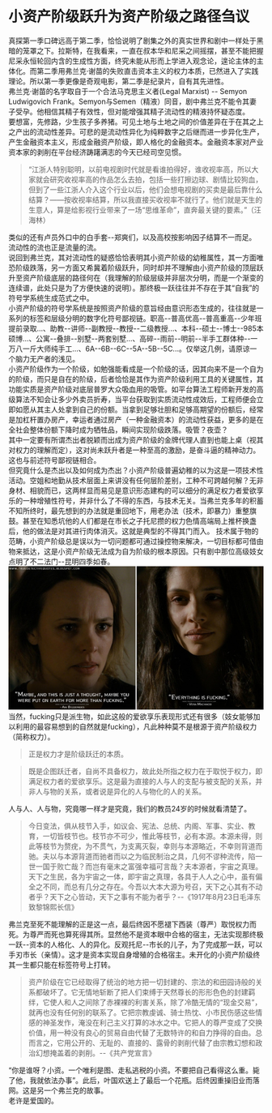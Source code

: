 # 小资产阶级跃升为资产阶级之路径刍议

真探第一季口碑远高于第二季，恰恰说明了剧集之外的真实世界和剧中一样处于黑暗的笼罩之下。拉斯特，在我看来，一直在叔本华和尼采之间摇摆，甚至不能把握尼采永恒轮回内含的生成性方面，终究未能从形而上学进入观念论，遑论主体的主体化。而第二季用弗兰克·谢苗的失败直击资本主义的权力本质，已然进入了实践理论。所以第一季更像是奇观电影，第二季是纪录片，自有其先进性。  
弗兰克·谢苗的名字取自于一个合法马克思主义者(Legal Marxist) -- Semyon Ludwigovich Frank。Semyon与Semen（精液）同音，剧中弗兰克不能令其妻子受孕。他相信其精子有效性，但对能增强其精子流动性的精液持怀疑态度。  
要想富，先修路，少生孩子多养猪。可见土地与土地之间的价值差异在于在其之上之产出的流动性差异。可悲的是流动性异化为纯粹数字之后继而进一步异化生产，产生金融资本主义，形成金融资产阶级，即人格化的金融资本。金融资本家对产业资本家的剥削在平台经济踌躇满志的今天已经司空见惯。

>“江浙人特别聪明，以前电视剧时代就是看谁拍得好，谁收视率高，所以大家就会研究收视率高的作品怎么去拍，包括一些打擦边球、剧情比较狗血，但到了一些江浙人介入这个行业以后，他们会想电视剧的买卖是最后靠什么结算？——按收视率结算，所以我直接买收视率不就行了。他们就是天生的生意人，算是给影视行业带来了一场“思维革命”，直奔最关键的要素。”（汪海林）

类似的还有卢员外口中的白手套--郑爽们，以及高校按影响因子结算不一而足。 流动性的流也正是流量的流。  
说回到弗兰克，其对流动性的疑惑恰恰表明其小资产阶级的幼稚属性，其一方面唯恐阶级跌落，另一方面又希冀着阶级跃升，同时却并不理解由小资产阶级的顶层跃升至资产阶级底层的路径何在（我理解的阶级层级并非层次分明，而是一个渐变的连续谱，此处只是为了方便快速的说明）。那终极一跃往往并不存在于其“自我”的符号学系统生成范式之中。  
小资产阶级的符号学系统是按照资产阶级的意旨经由意识形态生成的，往往就是一系列的标签和层级分明的数字化符号鄙视链。职高--普高优高--普高重高--少年班提前录取...、助教--讲师--副教授--教授--二级教授...、本科--硕士--博士--985本硕博...、公寓--叠排--别墅--两套别墅...、高碎--雨前--明前--半手工群体种--一万八一斤大师纯手工...、6A--6B--6C--5A--5B--5C...。仅举这几例，请原谅一个脑力无产者的浅见。  
小资产阶级作为一个阶级，如勉强能看成是一个阶级的话，因其向来不是一个自为的阶级，而只是自在的阶级，后者恰恰是其作为资产阶级利用工具的关键属性，其功能实质是资产阶级对底层普罗大众吸血用的吸管。如平台算法工程师新开发的高级算法不知会让多少外卖员折寿，当平台获取到实质流动性成效后，工程师便会立即如愿从其主人处拿到自己的份额。当拿到足够壮胆和足够高期望的份额后，经常是加杠杆置办房产，幸运者通过房产（一种金融资本）的流动性获益，更多的是在全社会整体份额下降时成为牺牲品，瞬间实现阶级跌落。吸管？夜壶？  
其中一定要有所谓杰出者脱颖而出成为资产阶级的金牌代理人直到也能上桌（视其对权力的理解而定），这对尚未跃升者是一种至高的激励，是奋斗逼的精神动力。这也与前述符号鄙视链相合。  
但究竟什么是杰出以及如何成为杰出？小资产阶级普遍幼稚的以为这是一项技术性活动。空姐和地勤从技术层面上来讲没有任何层阶差别，工种不可跨越何解？无非身材、相貌而已，这两样显而易见是意识形态建构的可以细分的满足权力者爱欲享乐的一种增殖性符号，并非什么了不得的东西，与技术无关。当弗兰克多年的积蓄不知所终时，最先想到的办法就是重回地下，用老办法（技术，即暴力）重整旗鼓。甚至在知悉坑他的人们都是在市长之子托尼攒的权力色情高端局上推杯换盏后，他的做法是对其进行肉体消灭。这就是典型的不得其门而入。
技术属于物的范畴，小资产阶级总是误以为一切问题都可通过操控物来解决，一切目标都可借由物来抵达，这是小资产阶级无法成为自为阶级的根本原因。只有剧中那位高级妓女点明了不二法门--昆明四季如春。  
![alt text](frank/everything.png)  
当然，fucking只是派生物，如此这般的爱欲享乐表现形式还有很多（妓女能够加以利用的最容易想到的自然就是fucking），凡此种种莫不是根源于资产阶级权力（简称权力）。  

>正是权力才是阶级跃迁的本质。

>既是企图跃迁者，自尚不具备权力，故此处所指之权力在于取悦于权力，即满足权力者的爱欲享乐。这是最为直接的人与人的支配与被支配的关系，并非人与物的关系，或者说是异化的人与物化的人的关系。

人与人、人与物，究竟哪一样才是究竟，我们的教员24岁的时候就看清楚了。

>今日变法，俱从枝节入手，如议会、宪法、总统、内阁、军事、实业、教育，一切皆枝节也。枝节亦不可少，惟此等枝节，必有本源。本源未得，则此等枝节为赘疣，为不贯气，为支离灭裂，幸则与本源略近，不幸则背道而驰。夫以与本源背道而驰者而以之为临民制治之具，几何不谬种流传，陷一世一国于败亡哉？而岂有毫末之富强幸福可言哉？夫本源者，宇宙之真理。天下之生民，各为宇宙之一体，即宇宙之真理，各具于人人之心中，虽有偏全之不同，而总有几分之存在。今吾以大本大源为号召，天下之心其有不动者乎？天下之心皆动，天下之事有不能为者乎？--《1917年8月23日毛泽东致黎锦熙长信》

弗兰克至死不能理解的正是这一点，最后终因不愿褪下西装（尊严）取悦权力而死。为尊严而死也算死得其所。显然他不是资本眼中合格的宿主，无法实现那终极一跃--资本的人格化、人的异化。反观托尼--市长的儿子，为了完成那一跃，可以手刃市长（亲情）。这才是资本实现自身增殖的合格宿主。未开化的小资产阶级终其一生都只能在标签符号上打转。  

>资产阶级在它已经取得了统治的地方把一切封建的、宗法的和田园诗般的关系都破坏了。它无情地斩断了把人们束缚于天然尊长的形形色色的封建羁绊，它使人和人之间除了赤裸裸的利害关系，除了冷酷无情的“现金交易”，就再也没有任何别的联系了。它把宗教虔诚、骑士热忱、小市民伤感这些情感的神圣发作，淹没在利己主义打算的冰水之中。它把人的尊严变成了交换价值，用一种没有良心的贸易自由代替了无数特许的和自力挣得的自由。总而言之，它用公开的、无耻的、直接的、露骨的剥削代替了由宗教幻想和政治幻想掩盖着的剥削。--《共产党宣言》

“你是谁呀？小资。一个唯利是图、走私逃税的小资。不要把自己看得这么重。毙了他，我就依法办事”。此后，叶国欢送上了最后一个花瓶。后终因重操旧业而落网。这是另一个弗兰克的故事。  
老许是爱国的。